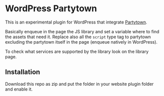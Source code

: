 # WordPress Partytown

This is an experimental plugin for WordPress that integrate [Partytown](https://github.com/builderio/partytown).  

Basically enqueue in the page the JS library and set a variable where to find the assets that need it. Replace also all the `script` type tag to partytown excluding the partytown itself in the page (enqueue natively in WordPress).

To check what services are supported by the library look on the library page.

## Installation

Download this repo as zip and put the folder in your website plugin folder and enable it.
